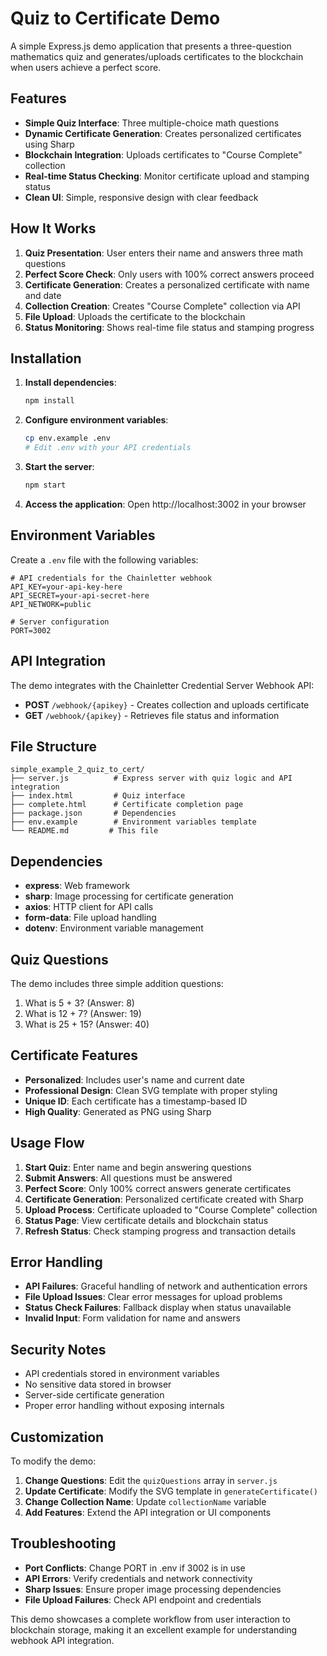 # Quiz to Certificate Demo

A simple Express.js demo application that presents a three-question mathematics quiz and generates/uploads certificates to the blockchain when users achieve a perfect score.

## Features

- **Simple Quiz Interface**: Three multiple-choice math questions
- **Dynamic Certificate Generation**: Creates personalized certificates using Sharp
- **Blockchain Integration**: Uploads certificates to "Course Complete" collection
- **Real-time Status Checking**: Monitor certificate upload and stamping status
- **Clean UI**: Simple, responsive design with clear feedback

## How It Works

1. **Quiz Presentation**: User enters their name and answers three math questions
2. **Perfect Score Check**: Only users with 100% correct answers proceed
3. **Certificate Generation**: Creates a personalized certificate with name and date
4. **Collection Creation**: Creates "Course Complete" collection via API
5. **File Upload**: Uploads the certificate to the blockchain
6. **Status Monitoring**: Shows real-time file status and stamping progress

## Installation

1. **Install dependencies**:

   ```bash
   npm install
   ```

2. **Configure environment variables**:

   ```bash
   cp env.example .env
   # Edit .env with your API credentials
   ```

3. **Start the server**:

   ```bash
   npm start
   ```

4. **Access the application**:
   Open http://localhost:3002 in your browser

## Environment Variables

Create a `.env` file with the following variables:

```env
# API credentials for the Chainletter webhook
API_KEY=your-api-key-here
API_SECRET=your-api-secret-here
API_NETWORK=public

# Server configuration
PORT=3002
```

## API Integration

The demo integrates with the Chainletter Credential Server Webhook API:

- **POST** `/webhook/{apikey}` - Creates collection and uploads certificate
- **GET** `/webhook/{apikey}` - Retrieves file status and information

## File Structure

```
simple_example_2_quiz_to_cert/
├── server.js          # Express server with quiz logic and API integration
├── index.html         # Quiz interface
├── complete.html      # Certificate completion page
├── package.json       # Dependencies
├── env.example        # Environment variables template
└── README.md         # This file
```

## Dependencies

- **express**: Web framework
- **sharp**: Image processing for certificate generation
- **axios**: HTTP client for API calls
- **form-data**: File upload handling
- **dotenv**: Environment variable management

## Quiz Questions

The demo includes three simple addition questions:

1. What is 5 + 3? (Answer: 8)
2. What is 12 + 7? (Answer: 19)
3. What is 25 + 15? (Answer: 40)

## Certificate Features

- **Personalized**: Includes user's name and current date
- **Professional Design**: Clean SVG template with proper styling
- **Unique ID**: Each certificate has a timestamp-based ID
- **High Quality**: Generated as PNG using Sharp

## Usage Flow

1. **Start Quiz**: Enter name and begin answering questions
2. **Submit Answers**: All questions must be answered
3. **Perfect Score**: Only 100% correct answers generate certificates
4. **Certificate Generation**: Personalized certificate created with Sharp
5. **Upload Process**: Certificate uploaded to "Course Complete" collection
6. **Status Page**: View certificate details and blockchain status
7. **Refresh Status**: Check stamping progress and transaction details

## Error Handling

- **API Failures**: Graceful handling of network and authentication errors
- **File Upload Issues**: Clear error messages for upload problems
- **Status Check Failures**: Fallback display when status unavailable
- **Invalid Input**: Form validation for name and answers

## Security Notes

- API credentials stored in environment variables
- No sensitive data stored in browser
- Server-side certificate generation
- Proper error handling without exposing internals

## Customization

To modify the demo:

1. **Change Questions**: Edit the `quizQuestions` array in `server.js`
2. **Update Certificate**: Modify the SVG template in `generateCertificate()`
3. **Change Collection Name**: Update `collectionName` variable
4. **Add Features**: Extend the API integration or UI components

## Troubleshooting

- **Port Conflicts**: Change PORT in .env if 3002 is in use
- **API Errors**: Verify credentials and network connectivity
- **Sharp Issues**: Ensure proper image processing dependencies
- **File Upload Failures**: Check API endpoint and credentials

This demo showcases a complete workflow from user interaction to blockchain storage, making it an excellent example for understanding webhook API integration.
